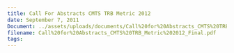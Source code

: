 ```yaml
---
title: Call For Abstracts CMTS TRB Metric 2012
date: September 7, 2011
Document: ../assets/uploads/documents/Call%20for%20Abstracts_CMTS%20TRB_Metric%202012_Final.pdf
filename: Call%20for%20Abstracts_CMTS%20TRB_Metric%202012_Final.pdf
tags:
---
```

